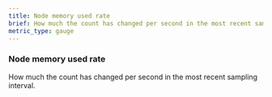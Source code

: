 ```yaml
---
title: Node memory used rate
brief: How much the count has changed per second in the most recent sampling interval.
metric_type: gauge
---
```

### Node memory used rate

How much the count has changed per second in the most recent sampling interval.
